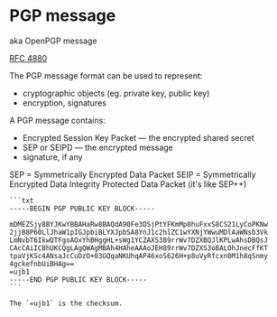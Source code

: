 # PGP message

aka OpenPGP message

[RFC 4880](https://datatracker.ietf.org/doc/html/rfc4880)

The PGP message format can be used to represent:
* cryptographic objects (eg. private key, public key)
* encryption, signatures

A PGP message contains:
* Encrypted Session Key Packet — the encrypted shared secret
* SEP or SEIPD — the encrypted message
* signature, if any

SEP = Symmetrically Encrypted Data Packet
SEIP = Symmetrically Encrypted Data Integrity Protected Data Packet (it's like SEP++)

~~~admonish example title="OpenPGP public key"
```txt
-----BEGIN PGP PUBLIC KEY BLOCK-----

mDMEZSjy8BYJKwYBBAHaRw8BAQdA90Fe3DSjPtYFKmMp0huFxxS8CS21LyCoPKNw
2jjB8P60LlJhaW1pIGJpbiBLYXJpbSA8YnJ1c2hlZC1wYXNjYWwuMDlAaWNsb3Vk
LmNvbT6IkwQTFgoAOxYhBHggHL+sWg1YCZAXS389rrWv7DZXBQJlKPLwAhsDBQsJ
CAcCAiICBhUKCQgLAgQWAgMBAh4HAheAAAoJEH89rrWv7DZXS3oBALOhJnecFfKT
tpaVjKSc4ANsaJcCuDzO+03GQqaNKUhqAP46xoS626H+p8uVyRfcxn0M1h8qSnmy
4gckefnbUiBHAg==
=ujb1
-----END PGP PUBLIC KEY BLOCK-----
```

The `=ujb1` is the checksum.
~~~
